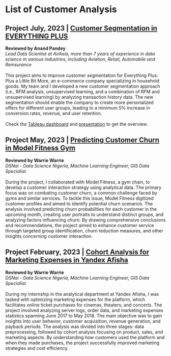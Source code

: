 # List of Customer Analysis
## Project July, 2023 | [Customer Segmentation in EVERYTHING PLUS](https://github.com/icandra/customer_analysis_portfolio/tree/main/Customer%20Segmentation%20for%20EVERYTHING%20PLUS)
**Reviewed by Anand Pandey**<br>
*Lead Data Scientist at AirAsia, more than 7 years of experience in data science in various industries, including Aviation, Retail, Automobile and Reinsurance*<br>
<br>
This project aims to improve customer segmentation for Everything Plus: Plus a Little Bit More, an e-commerce company specializing in household goods. My team and I developed a new customer segmentation approach (i.e., RFM analysis, unsupervised learning, and a combination of RFM and unsupervised learning) by analyzing transaction history data. The new segmentation should enable the company to create more personalized offers for different user groups, leading to a minimum 5% increase in conversion rates, revenue, and user retention.<br>
<br>
Check the [Tableau dashboard](https://public.tableau.com/app/profile/icandra/viz/CustomerSegmentationModel_16871654802170/CustomerSegmentationModels) and [presentation](https://drive.google.com/file/d/1ptC5qAuxsKJ8R3n9-RmpL0u196IASoBb/view) to get the overview. <br>


## Project May, 2023 | [Predicting Customer Churn in Model Fitness Gym](https://github.com/icandra/customer_analysis_portfolio/tree/main/Customer%20churn%20analysis%20and%20prediction%20in%20Model%20Fitness%20Gym)
**Reviewed by Warrie Warrie**<br>
*DSNai - Data Science Nigeria, Machine Learning Engineer, GIS Data Specialist*<br>
<br>
During the project, I collaborated with Model Fitness, a gym chain, to develop a customer interaction strategy using analytical data. The primary focus was on combating customer churn, a common challenge faced by gyms and similar services. To tackle this issue, Model Fitness digitized customer profiles and aimed to identify potential churn scenarios. The analysis involved predicting churn probabilities for each customer in the upcoming month, creating user portraits to understand distinct groups, and analyzing factors influencing churn. By drawing comprehensive conclusions and recommendations, the project aimed to enhance customer service through targeted group identification, churn reduction measures, and other insights concerning customer interaction.


## Project February, 2023 | [Cohort Analysis for Marketing Expenses in Yandex Afisha](https://github.com/icandra/customer_analysis_portfolio/tree/main/Cohort%20Analysis%20-%20Marketing%20Expenses%20in%20Yandex%20Afisha)
**Reviewed by Warrie Warrie**<br>
*DSNai - Data Science Nigeria, Machine Learning Engineer, GIS Data Specialist*<br>
<br>
During my internship in the analytical department at Yandex Afisha, I was tasked with optimizing marketing expenses for the platform, which facilitates online ticket purchases for cinemas, theaters, and concerts. The project involved analyzing server logs, order data, and marketing expenses statistics spanning June 2017 to May 2018. The main objective was to gain insights into user behavior, customer acquisition, revenue generation, and payback periods. The analysis was divided into three stages: data preprocessing, followed by cohort analysis focusing on product, sales, and marketing aspects. By understanding how customers used the platform and when they made purchases, the project successfully improved marketing strategies and cost efficiency.

